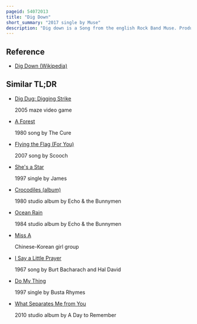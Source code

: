 ```yaml
---
pageid: 54072013
title: "Dig Down"
short_summary: "2017 single by Muse"
description: "Dig down is a Song from the english Rock Band Muse. Produced by the Band with Mike elizondo it was released as a single on may 18 2017 and is featured on the eighth Studio Album Simulation Theory. Dig down debuted at Number 94 on the uk Singles Downloads chart. The next Week, it peaked at 51 on that Chart."
---
```


## Reference

- [Dig Down (Wikipedia)](https://en.wikipedia.org/?curid=54072013)

## Similar TL;DR

- [Dig Dug: Digging Strike](/tldr/en/dig-dug-digging-strike)

  2005 maze video game

- [A Forest](/tldr/en/a-forest)

  1980 song by The Cure

- [Flying the Flag (For You)](/tldr/en/flying-the-flag-for-you)

  2007 song by Scooch

- [She's a Star](/tldr/en/shes-a-star)

  1997 single by James

- [Crocodiles (album)](/tldr/en/crocodiles-album)

  1980 studio album by Echo & the Bunnymen

- [Ocean Rain](/tldr/en/ocean-rain)

  1984 studio album by Echo & the Bunnymen

- [Miss A](/tldr/en/miss-a)

  Chinese-Korean girl group

- [I Say a Little Prayer](/tldr/en/i-say-a-little-prayer)

  1967 song by Burt Bacharach and Hal David

- [Do My Thing](/tldr/en/do-my-thing)

  1997 single by Busta Rhymes

- [What Separates Me from You](/tldr/en/what-separates-me-from-you)

  2010 studio album by A Day to Remember
